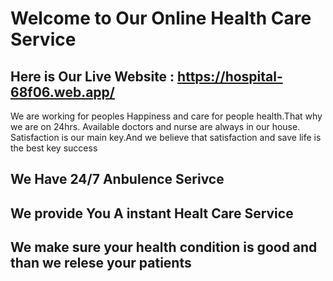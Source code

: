 # Welcome to Our Online Health Care Service

## Here is Our Live Website  : https://hospital-68f06.web.app/
We are working for peoples Happiness and care for people health.That why we are on 24hrs. Available doctors and nurse are always in our house. Satisfaction is our main key.And we believe that satisfaction and save life is the best key success

## We Have 24/7 Anbulence Serivce 

## We provide You A instant Healt Care Service

## We make sure your health condition is good and than we relese your  patients
